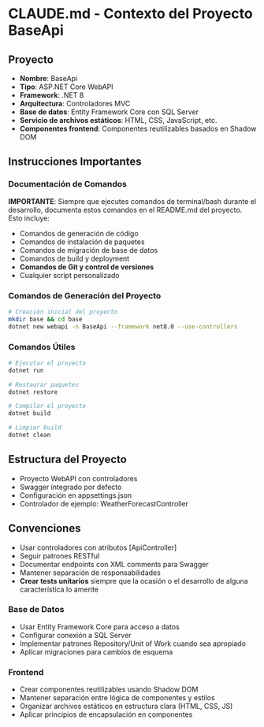 # CLAUDE.md - Contexto del Proyecto BaseApi

## Proyecto
- **Nombre**: BaseApi
- **Tipo**: ASP.NET Core WebAPI
- **Framework**: .NET 8
- **Arquitectura**: Controladores MVC
- **Base de datos**: Entity Framework Core con SQL Server
- **Servicio de archivos estáticos**: HTML, CSS, JavaScript, etc.
- **Componentes frontend**: Componentes reutilizables basados en Shadow DOM

## Instrucciones Importantes

### Documentación de Comandos
**IMPORTANTE**: Siempre que ejecutes comandos de terminal/bash durante el desarrollo, documenta estos comandos en el README.md del proyecto. Esto incluye:
- Comandos de generación de código
- Comandos de instalación de paquetes
- Comandos de migración de base de datos
- Comandos de build y deployment
- **Comandos de Git y control de versiones**
- Cualquier script personalizado

### Comandos de Generación del Proyecto
```bash
# Creación inicial del proyecto
mkdir base && cd base
dotnet new webapi -n BaseApi --framework net8.0 --use-controllers
```

### Comandos Útiles
```bash
# Ejecutar el proyecto
dotnet run

# Restaurar paquetes
dotnet restore

# Compilar el proyecto
dotnet build

# Limpiar build
dotnet clean
```

## Estructura del Proyecto
- Proyecto WebAPI con controladores
- Swagger integrado por defecto
- Configuración en appsettings.json
- Controlador de ejemplo: WeatherForecastController

## Convenciones
- Usar controladores con atributos [ApiController]
- Seguir patrones RESTful
- Documentar endpoints con XML comments para Swagger
- Mantener separación de responsabilidades
- **Crear tests unitarios** siempre que la ocasión o el desarrollo de alguna característica lo amerite

### Base de Datos
- Usar Entity Framework Core para acceso a datos
- Configurar conexión a SQL Server
- Implementar patrones Repository/Unit of Work cuando sea apropiado
- Aplicar migraciones para cambios de esquema

### Frontend
- Crear componentes reutilizables usando Shadow DOM
- Mantener separación entre lógica de componentes y estilos
- Organizar archivos estáticos en estructura clara (HTML, CSS, JS)
- Aplicar principios de encapsulación en componentes